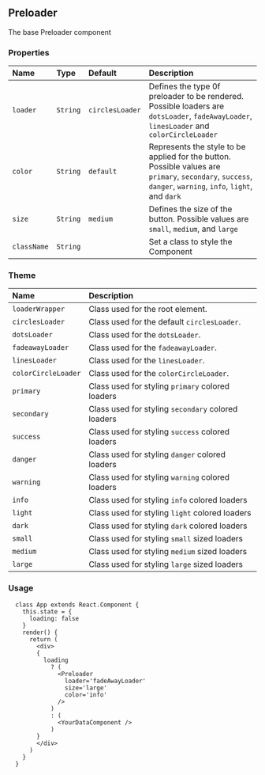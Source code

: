 ## Preloader

The base Preloader component

### Properties
| Name | Type | Default | Description |
|:-----|:-----|:-----|:-----|
| `loader` | `String` | `circlesLoader` | Defines the type 0f preloader to be rendered. Possible loaders are `dotsLoader`, `fadeAwayLoader`, `linesLoader` and `colorCircleLoader` |
| `color` | `String` | `default` | Represents the style to be applied for the button. Possible values are `primary`, `secondary`, `success`, `danger`, `warning`, `info`, `light`, and `dark` |
| `size` | `String` | `medium`  | Defines the size of the button. Possible values are `small`, `medium`, and `large` |
| `className` | `String` | &nbsp; | Set a class to style the Component |

### Theme

| Name     | Description|
|:---------|:-----------|
| `loaderWrapper` | Class used for the root element.|
| `circlesLoader` | Class used for the default `circlesLoader`.|
| `dotsLoader` | Class used for the `dotsLoader`.|
| `fadeawayLoader` | Class used for the `fadeawayLoader`.|
| `linesLoader` | Class used for the `linesLoader`.|
| `colorCircleLoader` | Class used for the `colorCircleLoader`.|
| `primary` | Class used for styling `primary` colored loaders |
| `secondary` | Class used for styling `secondary` colored loaders |
| `success` | Class used for styling `success` colored loaders |
| `danger` | Class used for styling `danger` colored loaders |
| `warning` | Class used for styling `warning` colored loaders |
| `info` | Class used for styling `info` colored loaders |
| `light` | Class used for styling `light` colored loaders |
| `dark` | Class used for styling `dark` colored loaders |
| `small` | Class used for styling `small` sized loaders |
| `medium` | Class used for styling `medium` sized loaders |
| `large` | Class used for styling `large` sized loaders |

### Usage
```
  class App extends React.Component {
    this.state = {
      loading: false
    }
    render() {
      return (
        <div>
        {
          loading
            ? (
              <Preloader
                loader='fadeAwayLoader'
                size='large'
                color='info'
              />
            )
            : (
              <YourDataComponent />
            )
        }
        </div>
      )
    }
  }
```